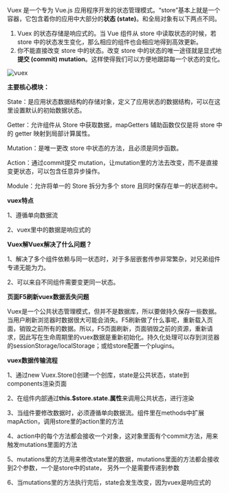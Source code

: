 Vuex 是一个专为 Vue.js 应用程序开发的状态管理模式。“store”基本上就是一个容器，它包含着你的应用中大部分的**状态 (state)**。和全局对象有以下两点不同。

1. Vuex 的状态存储是响应式的。当 Vue 组件从 store 中读取状态的时候，若 store 中的状态发生变化，那么相应的组件也会相应地得到高效更新。
2. 你不能直接改变 store 中的状态。改变 store 中的状态的唯一途径就是显式地**提交 (commit) mutation**。这样使得我们可以方便地跟踪每一个状态的变化。

![vuex](F:\面试题及相关\vuex.png)

**主要核心模块：**

State：是应用状态数据结构的存储对象，定义了应用状态的数据结构，可以在这里设置默认的初始数据状态。

Getter：允许组件从 Store 中获取数据，mapGetters 辅助函数仅仅是将 store 中的 getter 映射到局部计算属性。

Mutation：是唯一更改 store 中状态的方法，且必须是同步函数。

Action：通过commit提交 mutation，让mutation里的方法去改变，而不是直接变更状态，可以包含任意异步操作。

Module：允许将单一的 Store 拆分为多个 store 且同时保存在单一的状态树中。



**vuex特点**

1、遵循单向数据流

2、vuex里中的数据是响应式的



**Vuex解Vuex解决了什么问题？**

1、解决了多个组件依赖与同一状态时，对于多层嵌套传参非常繁杂，对兄弟组件专递无能为力。

2、可以来自不同组件需要变更同一状态。



**页面F5刷新vuex数据丢失问题**

Vuex是一个公共状态管理模式，但并不是数据库，所以要做持久保存一些数据。当用户刷新浏览器时数据很大可能会消失。F5刷新做了什么事呢，重新载入页面，销毁之前所有的数据。所以，F5页面刷新，页面销毁之前的资源，重新请求，因此写在生命周期里的vuex数据是重新初始化。持久化处理可以存到浏览器的sessionStorage/localStorage；或给store配置一个plugins。



**vuex数据传输流程**

1、通过new Vuex.Store()创建一个创库，state是公共状态，state到components渲染页面

2、在组件内部通过**this.$store.state.属性**来调用公共状态，进行渲染

3、当组件要修改数据时，必须遵循单向数据流。组件里在methods中扩展mapAction，调用store里的action里的方法

4、action中的每个方法都会接收一个对象，这对象里面有个commit方法，用来触发mutations里面的方法

5、mutations里的方法用来修改state里的数据，mutations里面的方法都会接收到2个参数，一个是store中的state， 另外一个是需要传递到参数

6、当mutations里的方法执行完后，state会发生改变，因为vuex是响应式的